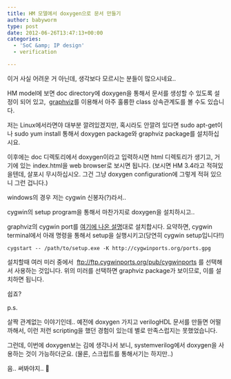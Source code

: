 ```yaml
---
title: HM 모델에서 doxygen으로 문서 만들기
author: babyworm
type: post
date: 2012-06-26T13:47:13+00:00
categories:
  - 'SoC &amp; IP design'
  - verification

---
```

이거 사실 어려운 거 아닌데, 생각보다 모르시는 분들이 많으시네요..

HM model에 보면 doc directory에 doxygen을 통해서 문서를 생성할 수 있도록 설정이 되어 있고,  [graphviz][1]를 이용해서 아주 훌륭한 class 상속관계도를 볼 수도 있습니다.

저는 Linux에서라면야 대부분 깔려있겠지만, 혹시라도 안깔려 있다면 sudo apt-get이나 sudo yum install 통해서 doxygen package와 graphviz package를 설치하십시요.

이후에는 doc 디렉토리에서 doxygen이라고 입력하시면 html 디렉토리가 생기고, 거기에 있는 index.html을 web browser로 보시면 됩니다. (보시면 HM 3.4라고 적혀있을텐데, 살포시 무시하십시오. 그건 그냥 doxygen configuration에 그렇게 적혀 있으니 그런 겁니다.)

windows의 경우 저는 cygwin 신봉자(?)라서..

cygwin의 setup program을 통해서 마찬가지로 doxygen을 설치하시고..

graphviz의 cygwin port를 [여기에 나온 설명][2]대로 설치합시다. 요약하면, cygwin terminal에서 아래 명령을 통해서 setup을 실행시키고(당연히 cygwin setup입니다!!)

```
cygstart -- /path/to/setup.exe -K http://cygwinports.org/ports.gpg
```

설치할때 여러 미러 중에서  <ftp://ftp.cygwinports.org/pub/cygwinports> 를 선택해서 사용하는 것입니다. 위의 미러를 선택하면 graphviz package가 보이므로, 이를 설치하면 됩니다.

쉽죠?

p.s.

살짝 관계없는 이야기인데.. 예전에 doxygen 가지고 verilogHDL 문서를 만들면 어떨까해서, 이런 저런 scripting을 했던 경험이 있는데 별로 만족스럽지는 못했었습니다.

그런데, 이번에 doxygen보는 김에 생각나서 보니, systemverilog에서 doxygen을 사용하는 것이 가능하더군요. (물론, 스크립트를 통해서기는 하지만..)

음.. 써봐야지.. 🙂

 [1]: http://www.graphviz.org/
 [2]: http://sourceware.org/cygwinports/